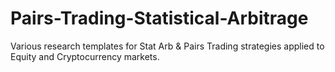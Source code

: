 # Pairs-Trading-Statistical-Arbitrage
Various research templates for Stat Arb &amp; Pairs Trading strategies applied to Equity and Cryptocurrency markets.
